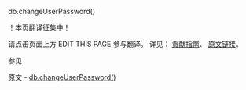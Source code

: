  db.changeUserPassword()

 ！本页翻译征集中！

请点击页面上方 EDIT THIS PAGE 参与翻译。
详见：
[贡献指南]( https://github.com/whaleal/MongoDB-Manual-zh/blob/master/CONTRIBUTING.md )、
[原文链接](  https://docs.mongodb.com/manual/reference/method/db.changeUserPassword/  )。

 参见

原文 - [db.changeUserPassword()]( https://docs.mongodb.com/manual/reference/method/db.changeUserPassword/ )

